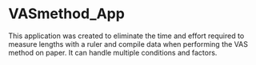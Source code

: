 # VASmethod_App
This application was created to eliminate the time and effort required to measure lengths with a ruler and compile data when performing the VAS method on paper. It can handle multiple conditions and factors.
